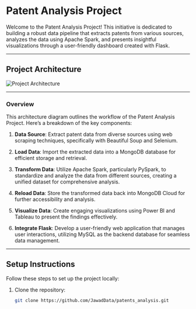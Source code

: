 # Patent Analysis Project

Welcome to the Patent Analysis Project! This initiative is dedicated to building a robust data pipeline that extracts patents from various sources, analyzes the data using Apache Spark, and presents insightful visualizations through a user-friendly dashboard created with Flask.

---

## Project Architecture
![Project Architecture](architecture-diagram.png)

---

### Overview

This architecture diagram outlines the workflow of the Patent Analysis Project. Here’s a breakdown of the key components:

1. **Data Source**: Extract patent data from diverse sources using web scraping techniques, specifically with Beautiful Soup and Selenium.
  
2. **Load Data**: Import the extracted data into a MongoDB database for efficient storage and retrieval.
  
3. **Transform Data**: Utilize Apache Spark, particularly PySpark, to standardize and analyze the data from different sources, creating a unified dataset for comprehensive analysis.
  
4. **Reload Data**: Store the transformed data back into MongoDB Cloud for further accessibility and analysis.
  
5. **Visualize Data**: Create engaging visualizations using Power BI and Tableau to present the findings effectively.
  
6. **Integrate Flask**: Develop a user-friendly web application that manages user interactions, utilizing MySQL as the backend database for seamless data management.

---

## Setup Instructions

Follow these steps to set up the project locally:

1. Clone the repository:
   ```bash
   git clone https://github.com/JawadData/patents_analysis.git
